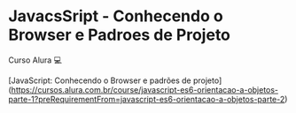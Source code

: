 # JavacsSript - Conhecendo o Browser e Padroes de Projeto
Curso Alura 💻

[JavaScript: Conhecendo o Browser e padrões de projeto] (https://cursos.alura.com.br/course/javascript-es6-orientacao-a-objetos-parte-1?preRequirementFrom=javascript-es6-orientacao-a-objetos-parte-2)

